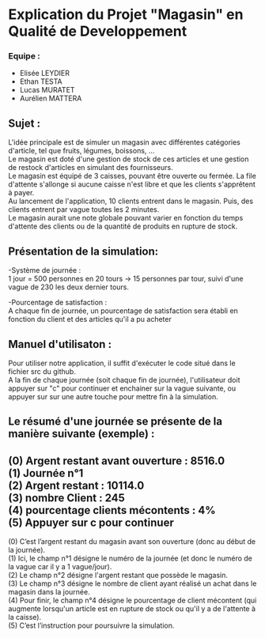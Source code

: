 # Explication du Projet "Magasin" en Qualité de Developpement

### Equipe :

- Elisée LEYDIER  
- Ethan TESTA  
- Lucas MURATET  
- Aurélien MATTERA  

## Sujet :  
L'idée principale est de simuler un magasin avec différentes catégories d'article, tel que fruits, légumes, boissons, ...  
Le magasin est doté d'une gestion de stock de ces articles et une gestion de restock d'articles en simulant des fournisseurs.  
Le magasin est équipé de 3 caisses, pouvant être ouverte ou fermée. La file d'attente s'allonge si aucune caisse n'est libre et que les clients s'apprêtent à payer.  
Au lancement de l'application, 10 clients entrent dans le magasin. Puis, des clients entrent par vague toutes les 2 minutes.  
Le magasin aurait une note globale pouvant varier en fonction du temps d'attente des clients ou  de la quantité de produits en rupture de stock.  

## Présentation de la simulation:

-Système de journée :  
1 jour = 500 personnes en 20 tours  -> 15 personnes par tour, suivi d'une vague de 230 les deux dernier tours.

-Pourcentage de satisfaction :  
A chaque fin de journée, un pourcentage de satisfaction sera établi en fonction du client et des articles qu'il a pu acheter

## Manuel d'utilisaton :  

Pour utiliser notre application, il suffit d'exécuter le code situé dans le fichier src du github.  
A la fin de chaque journée (soit chaque fin de journée), l'utilisateur doit appuyer sur "c" pour continuer et enchainer sur la vague suivante, ou appuyer sur sur une autre touche pour mettre fin à la simulation.

Le résumé d'une journée se présente de la manière suivante (exemple) :  
-- 
(0) Argent restant avant ouverture : 8516.0  
(1) Journée n°1  
(2) Argent restant : 10114.0  
(3) nombre Client : 245  
(4) pourcentage clients mécontents : 4%  
(5) Appuyer sur c pour continuer   
 --  
(0) C’est l’argent restant du magasin avant son ouverture (donc au début de la journée).  
(1) Ici, le champ n°1 désigne le numéro de la journée (et donc le numéro de la vague car il y a 1 vague/jour).  
(2) Le champ n°2 désigne l'argent restant que possède le magasin.  
(3) Le champ n°3 désigne le nombre de client ayant réalisé un achat dans le magasin dans la journée.  
(4) Pour finir, le champ n°4 désigne le pourcentage de client mécontent (qui augmente lorsqu'un article est en rupture de stock ou qu'il y a de l'attente à la caisse).  
(5) C’est l’instruction pour poursuivre la simulation.
